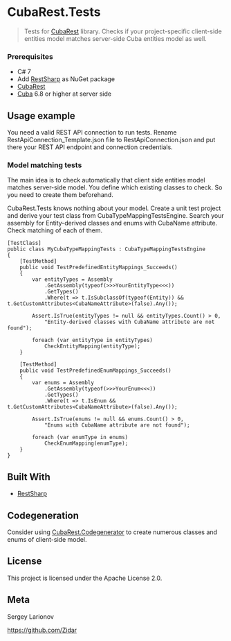 ﻿# CubaRest.Tests

> Tests for [CubaRest](https://github.com/beas-team/CubaRest) library. Checks if your project-specific client-side entities model matches server-side Cuba entities model as well.

### Prerequisites
* C# 7
* Add [RestSharp](https://github.com/restsharp/RestSharp) as NuGet package
* [CubaRest](https://github.com/beas-team/CubaRest)
* [Cuba](https://www.cuba-platform.com/) 6.8 or higher at server side

## Usage example

You need a valid REST API connection to run tests.
Rename RestApiConnection_Template.json file to RestApiConnection.json and put there your REST API endpoint and connection credentials.

### Model matching tests

The main idea is to check automatically that client side entities model matches server-side model.
You define which existing classes to check. So you need to create them beforehand.

CubaRest.Tests knows nothing about your model. Create a unit test project and derive your test class from CubaTypeMappingTestsEngine.
Search your assembly for Entity-derived classes and enums with CubaName attribute. Check matching of each of them.

```
[TestClass]
public class MyCubaTypeMappingTests : CubaTypeMappingTestsEngine
{
    [TestMethod]
    public void TestPredefinedEntityMappings_Succeeds()
    {
        var entityTypes = Assembly
            .GetAssembly(typeof(>>>YourEntityType<<<))
            .GetTypes()
            .Where(t => t.IsSubclassOf(typeof(Entity)) && t.GetCustomAttributes<CubaNameAttribute>(false).Any());

        Assert.IsTrue(entityTypes != null && entityTypes.Count() > 0,
            "Entity-derived classes with CubaName attribute are not found");

        foreach (var entityType in entityTypes)
            CheckEntityMapping(entityType);
    }

    [TestMethod]
    public void TestPredefinedEnumMappings_Succeeds()
    {
        var enums = Assembly
            .GetAssembly(typeof(>>>YourEnum<<<))
            .GetTypes()
            .Where(t => t.IsEnum && t.GetCustomAttributes<CubaNameAttribute>(false).Any());

        Assert.IsTrue(enums != null && enums.Count() > 0,
            "Enums with CubaName attribute are not found");

        foreach (var enumType in enums)
            CheckEnumMapping(enumType);
    }        
}
```



## Built With
* [RestSharp](https://github.com/restsharp/RestSharp)

## Codegeneration

Consider using [CubaRest.Codegenerator](https://github.com/beas-team/CubaRest.Codegenerator) to create numerous classes and enums of client-side model.

## License

This project is licensed under the Apache License 2.0.

## Meta

Sergey Larionov

https://github.com/Zidar